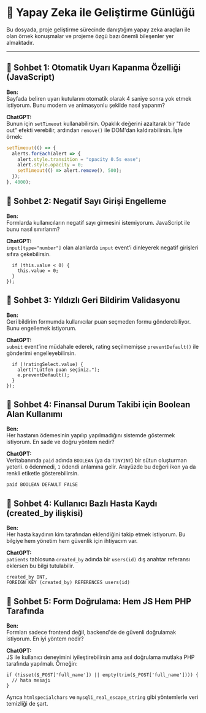 # 🤖 Yapay Zeka ile Geliştirme Günlüğü

Bu dosyada, proje geliştirme sürecinde danıştığım yapay zeka araçları ile olan örnek konuşmalar ve projeme özgü bazı önemli bileşenler yer almaktadır.

---

## 🧠 Sohbet 1: Otomatik Uyarı Kapanma Özelliği (JavaScript)

**Ben:**  
Sayfada beliren uyarı kutularını otomatik olarak 4 saniye sonra yok etmek istiyorum. Bunu modern ve animasyonlu şekilde nasıl yaparım?

**ChatGPT:**  
Bunun için `setTimeout` kullanabilirsin. Opaklık değerini azaltarak bir "fade out" efekti verebilir, ardından `remove()` ile DOM'dan kaldırabilirsin. İşte örnek:

```js
setTimeout(() => {
  alerts.forEach(alert => {
    alert.style.transition = "opacity 0.5s ease";
    alert.style.opacity = 0;
    setTimeout(() => alert.remove(), 500);
  });
}, 4000);
```

## 🧠 Sohbet 2: Negatif Sayı Girişi Engelleme

**Ben:**  
Formlarda kullanıcıların negatif sayı girmesini istemiyorum. JavaScript ile bunu nasıl sınırlarım?

**ChatGPT:**  
`input[type="number"]` olan alanlarda `input` event’i dinleyerek negatif girişleri sıfıra çekebilirsin.

```input.addEventListener("input", function () {
  if (this.value < 0) {
    this.value = 0;
  }
});
```

## 🧠 Sohbet 3: Yıldızlı Geri Bildirim Validasyonu

**Ben:**  
Geri bildirim formumda kullanıcılar puan seçmeden formu gönderebiliyor. Bunu engellemek istiyorum.

**ChatGPT:**  
`submit` event’ine müdahale ederek, rating seçilmemişse `preventDefault()` ile gönderimi engelleyebilirsin.

```form.addEventListener("submit", function (e) {
  if (!ratingSelect.value) {
    alert("Lütfen puan seçiniz.");
    e.preventDefault();
  }
});
```

## 🧠 Sohbet 4: Finansal Durum Takibi için Boolean Alan Kullanımı

**Ben:**  
Her hastanın ödemesinin yapılıp yapılmadığını sistemde göstermek istiyorum. En sade ve doğru yöntem nedir?

**ChatGPT:**  
Veritabanında `paid` adında `BOOLEAN` (ya da `TINYINT`) bir sütun oluşturman yeterli. `0` ödenmedi, `1` ödendi anlamına gelir. Arayüzde bu değeri ikon ya da renkli etiketle gösterebilirsin. 

```
paid BOOLEAN DEFAULT FALSE
```

## 🧠 Sohbet 4: Kullanıcı Bazlı Hasta Kaydı (created_by ilişkisi)

**Ben:**  
Her hasta kaydının kim tarafından eklendiğini takip etmek istiyorum. Bu bilgiye hem yönetim hem güvenlik için ihtiyacım var.

**ChatGPT:**  
`patients` tablosuna `created_by` adında bir `users(id)` dış anahtar referansı eklersen bu bilgi tutulabilir.

```
created_by INT,
FOREIGN KEY (created_by) REFERENCES users(id)
```

## 🧠 Sohbet 5: Form Doğrulama: Hem JS Hem PHP Tarafında

**Ben:**  
Formları sadece frontend değil, backend'de de güvenli doğrulamak istiyorum. En iyi yöntem nedir?

**ChatGPT:**  
JS ile kullanıcı deneyimini iyileştirebilirsin ama asıl doğrulama mutlaka PHP tarafında yapılmalı. Örneğin:

```
if (!isset($_POST['full_name']) || empty(trim($_POST['full_name']))) {
  // hata mesajı
}
```
Ayrıca `htmlspecialchars` ve `mysqli_real_escape_string` gibi yöntemlerle veri temizliği de şart.


